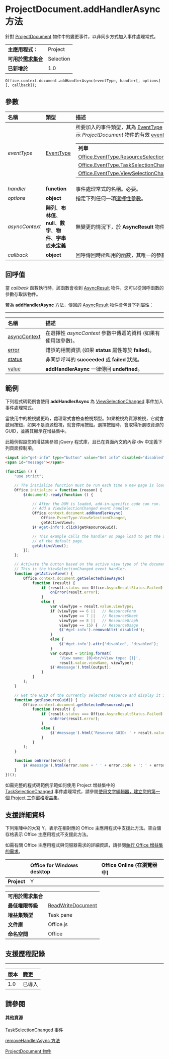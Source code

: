 
# <a name="projectdocument.addhandlerasync-method"></a>ProjectDocument.addHandlerAsync 方法
針對 [ProjectDocument](../../reference/shared/projectdocument.projectdocument.md) 物件中的變更事件，以非同步方式加入事件處理常式。

|||
|:-----|:-----|
|**主應用程式︰**|Project|
|**可用於[需求集合](../../docs/overview/specify-office-hosts-and-api-requirements.md)**|Selection|
|**已新增於**|1.0|

```
Office.context.document.addHandlerAsync(eventType, handler[, options][, callback]);
```


## <a name="parameters"></a>參數



|**名稱**|**類型**|**描述**|
|:-----|:-----|:-----|
| _eventType_|[EventType](../../reference/shared/eventtype-enumeration.md)|所要加入的事件類型，其為 [EventType](../../reference/shared/eventtype-enumeration.md) 常數或其相對應的文字值。必要。下表顯示 _ProjectDocument_ 物件的有效 [eventType](../../reference/shared/projectdocument.projectdocument.md) 引數。<table><tr><td>**列舉**</td><td>**文字值**</td></tr><tr><td>[Office.EventType.ResourceSelectionChanged](../../reference/shared/projectdocument.resourceselectionchanged.event.md)</td><td>resourceSelectionChanged</td></tr><tr><td>[Office.EventType.TaskSelectionChanged](../../reference/shared/projectdocument.taskselectionchanged.event.md)</td><td>taskSelectionChanged</td></tr><tr><td>[Office.EventType.ViewSelectionChanged](../../reference/shared/projectdocument.viewselectionchanged.event.md)</td><td>viewSelectionChanged</td></tr></table>|
| _handler_|**function**|事件處理常式的名稱。必要。|
| _options_|**object**|指定下列任何一項[選擇性參數](../../docs/develop/asynchronous-programming-in-office-add-ins.md#passing-optional-parameters-to-asynchronous-methods)。|
| _asyncContext_|**陣列**、**布林值**、**null**、**數字**、**物件**、**字串**或**未定義**|無變更的情況下，於 **AsyncResult** 物件中傳回的任一類型使用者定義項目。|
| _callback_|**object**|回呼傳回時所叫用的函數，其唯一的參數為 **AsyncResult** 類型。|

## <a name="callback-value"></a>回呼值

當 _callback_ 函數執行時，該函數會收到 [AsyncResult](../../reference/shared/asyncresult.md) 物件，您可以從回呼函數的參數存取該物件。

若為 **addHandlerAsync** 方法，傳回的 [AsyncResult](../../reference/shared/asyncresult.md) 物件會包含下列屬性︰


****


|**名稱**|**描述**|
|:-----|:-----|
|[asyncContext](../../reference/shared/asyncresult.asynccontext.md)|在選擇性 _asyncContext_ 參數中傳遞的資料 (如果有使用該參數)。|
|[error](../../reference/shared/asyncresult.error.md)|錯誤的相關資訊 (如果 **status** 屬性等於 **failed**)。|
|[status](../../reference/shared/asyncresult.status.md)|非同步呼叫的 **succeeded** 或 **failed** 狀態。|
|[value](../../reference/shared/asyncresult.value.md)|**addHandlerAsync** 一律傳回 **undefined**。|

## <a name="example"></a>範例

下列程式碼範例會使用 **addHandlerAsync** 為 [ViewSelectionChanged](../../reference/shared/projectdocument.viewselectionchanged.event.md) 事件加入事件處理常式。

當使用中的檢視變更時，處理常式會檢查檢視類型。如果檢視為資源檢視，它就會啟用按鈕，如果不是資源檢視，就會停用按鈕。選擇按鈕時，會取得所選取資源的 GUID，並將其顯示在增益集中。

此範例假設您的增益集參照 jQuery 程式庫，且已在頁面內文的內容 div 中定義下列頁面控制項。




```HTML
<input id="get-info" type="button" value="Get info" disabled="disabled" /><br />
<span id="message"></span>
```




```js
(function () {
    "use strict";

    // The initialize function must be run each time a new page is loaded.
    Office.initialize = function (reason) {
        $(document).ready(function () {

            // After the DOM is loaded, add-in-specific code can run.
            // Add a ViewSelectionChanged event handler.
            Office.context.document.addHandlerAsync(
                Office.EventType.ViewSelectionChanged,
                getActiveView);
            $('#get-info').click(getResourceGuid);

            // This example calls the handler on page load to get the active view
            // of the default page.
            getActiveView();
        });
    };

    // Activate the button based on the active view type of the document.
    // This is the ViewSelectionChanged event handler.
    function getActiveView() {
        Office.context.document.getSelectedViewAsync(
            function (result) {
                if (result.status === Office.AsyncResultStatus.Failed) {
                    onError(result.error);
                }
                else {
                    var viewType = result.value.viewType;
                    if (viewType == 6 ||   // ResourceForm
                        viewType == 7 ||   // ResourceSheet
                        viewType == 8 ||   // ResourceGraph
                        viewType == 15) {  // ResourceUsage
                        $('#get-info').removeAttr('disabled');
                    }
                    else {
                        $('#get-info').attr('disabled', 'disabled');
                    }
                    var output = String.format(
                        'View name: {0}<br/>View type: {1}',
                        result.value.viewName, viewType);
                    $('#message').html(output);
                }
            }
        );
    }

    // Get the GUID of the currently selected resource and display it in the add-in.
    function getResourceGuid() {
        Office.context.document.getSelectedResourceAsync(
            function (result) {
                if (result.status === Office.AsyncResultStatus.Failed) {
                    onError(result.error);
                }
                else {
                    $('#message').html('Resource GUID: ' + result.value);
                }
            }
        );
    }

    function onError(error) {
        $('#message').html(error.name + ' ' + error.code + ': ' + error.message);
    }
})();
```

如需完整的程式碼範例示範如何使用 Project 增益集中的 [TaskSelectionChanged](../../reference/shared/projectdocument.taskselectionchanged.event.md) 事件處理常式，請參閱[使用文字編輯器，建立您的第一個 Project 工作窗格增益集](../../docs/project/create-your-first-task-pane-add-in-for-project-by-using-a-text-editor.md)。


## <a name="support-details"></a>支援詳細資料


下列矩陣中的大寫 Y，表示在相對應的 Office 主應用程式中支援此方法。空白儲存格表示 Office 主應用程式不支援此方法。

如需有關 Office 主應用程式與伺服器需求的詳細資訊，請參閱[執行 Office 增益集的需求](../../docs/overview/requirements-for-running-office-add-ins.md)。


||**Office for Windows desktop**|**Office Online (在瀏覽器中)**|
|:-----|:-----|:-----|
|**Project**|Y||

|||
|:-----|:-----|
|**可用於需求集合**||
|**最低權限等級**|[ReadWriteDocument](../../docs/develop/requesting-permissions-for-api-use-in-content-and-task-pane-add-ins.md)|
|**增益集類型**|Task pane|
|**文件庫**|Office.js|
|**命名空間**|Office|

## <a name="support-history"></a>支援歷程記錄



****


|**版本**|**變更**|
|:-----|:-----|
|1.0|已導入|

## <a name="see-also"></a>請參閱



#### <a name="other-resources"></a>其他資源


[TaskSelectionChanged 事件](../../reference/shared/projectdocument.taskselectionchanged.event.md)

[removeHandlerAsync 方法](../../reference/shared/projectdocument.addhandlerasync.md)

[ProjectDocument 物件](../../reference/shared/projectdocument.projectdocument.md)
